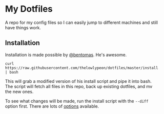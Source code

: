 # My Dotfiles

A repo for my config files so I can easily jump to different machines and still have things work.

## Installation

Installation is made possible by [@bentomas](https://github.com/bentomas). He's awesome.

```
curl https://raw.githubusercontent.com/thelowlypeon/dotfiles/master/install.sh | bash
```

This will grab a modified version of his install script and pipe it into bash. The script will fetch all files in this repo, back up existing dotfiles, and mv the new ones.

To see what changes will be made, run the install script with the `--diff` option first. There are lots of [options](./install.sh#L51) available.
